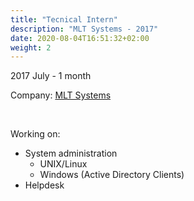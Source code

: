 ```yaml
---
title: "Tecnical Intern"
description: "MLT Systems - 2017"
date: 2020-08-04T16:51:32+02:00
weight: 2
---
```


2017 July - 1 month

Company: [MLT Systems](http://mlt-systems.ch)

&nbsp;

Working on:
- System administration
  - UNIX/Linux
  - Windows (Active Directory Clients)
- Helpdesk
